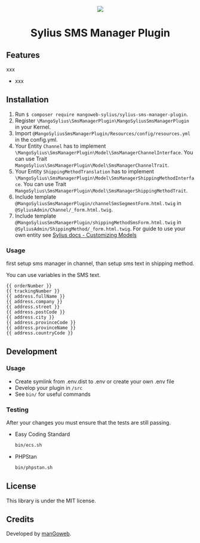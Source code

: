 <p align="center">
    <a href="https://www.mangoweb.cz/en/" target="_blank">
        <img src="https://avatars0.githubusercontent.com/u/38423357?s=200&v=4"/>
    </a>
</p>
<h1 align="center">Sylius SMS Manager Plugin</h1>

## Features

xxx

* xxx

## Installation

1. Run `$ composer require mangoweb-sylius/sylius-sms-manager-plugin`.
2. Register `\MangoSylius\SmsManagerPlugin\MangoSyliusSmsManagerPlugin` in your Kernel.
3. Import `@MangoSyliusSmsManagerPlugin/Resources/config/resources.yml` in the config.yml.
4. Your Entity `Channel` has to implement `\MangoSylius\SmsManagerPlugin\Model\SmsManagerChannelInterface`. You can use Trait `MangoSylius\SmsManagerPlugin\Model\SmsManagerChannelTrait`.
5. Your Entity `ShippingMethodTranslation` has to implement `\MangoSylius\SmsManagerPlugin\Model\SmsManagerShippingMethodInterface`. You can use Trait `MangoSylius\SmsManagerPlugin\Model\SmsManagerShippingMethodTrait`.
6. Include template `@MangoSyliusSmsManagerPlugin/channelSmsSegmentForm.html.twig` in `@SyliusAdmin/Channel/_form.html.twig`.
6. Include template `@MangoSyliusSmsManagerPlugin/shippingMethodSmsForm.html.twig` in `@SyliusAdmin/ShippingMethod/_form.html.twig`.
For guide to use your own entity see [Sylius docs - Customizing Models](https://docs.sylius.com/en/1.3/customization/model.html)

### Usage

first setup sms manager in channel, than setup sms text in shipping method.

You can use variables in the SMS text.

```
{{ orderNumber }}
{{ trackingNumber }}
{{ address.fullName }}
{{ address.company }}
{{ address.street }}
{{ address.postCode }}
{{ address.city }}
{{ address.provinceCode }}
{{ address.provinceName }}
{{ address.countryCode }}
```

## Development

### Usage

- Create symlink from .env.dist to .env or create your own .env file
- Develop your plugin in `/src`
- See `bin/` for useful commands

### Testing

After your changes you must ensure that the tests are still passing.
* Easy Coding Standard
  ```bash
  bin/ecs.sh
  ```
* PHPStan
  ```bash
  bin/phpstan.sh
  ```
License
-------
This library is under the MIT license.

Credits
-------
Developed by [manGoweb](https://www.mangoweb.eu/).
